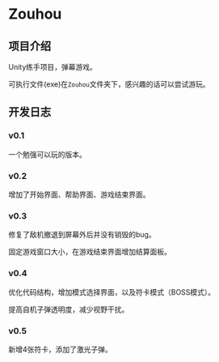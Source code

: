 #  Zouhou

## 项目介绍

Unity练手项目，弹幕游戏。

可执行文件(exe)在`Zouhou`文件夹下，感兴趣的话可以尝试游玩。

## 开发日志

### v0.1

一个勉强可以玩的版本。

### v0.2

增加了开始界面、帮助界面、游戏结束界面。

### v0.3

修复了敌机撤退到屏幕外后并没有销毁的bug。

固定游戏窗口大小，在游戏结束界面增加结算面板。

### v0.4

优化代码结构，增加模式选择界面，以及符卡模式（BOSS模式）。

提高自机子弹透明度，减少视野干扰。

### v0.5

新增4张符卡，添加了激光子弹。